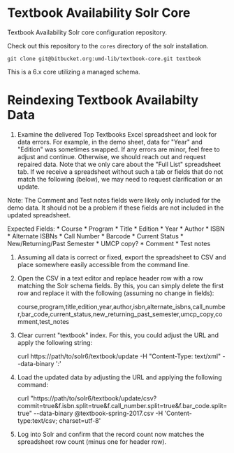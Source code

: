 Textbook Availability Solr Core
=================

Textbook Availability Solr core configuration repository.


Check out this repository to the `cores` directory of the solr installation.

```
git clone git@bitbucket.org:umd-lib/textbook-core.git textbook
```

This is a 6.x core utilizing a managed schema.

Reindexing Textbook Availabilty Data
=======================
1. Examine the delivered Top Textbooks Excel spreadsheet and look for data errors. For example, in the demo sheet, data for "Year" and "Edition" was sometimes swapped. If any errors are minor, feel free to adjust and continue. Otherwise, we should reach out and request repaired data. Note that we only care about the "Full List" spreadsheet tab. If we receive a spreadsheet without such a tab or fields that do not match the following (below), we may need to request clarification or an update.

Note: The Comment and Test notes fields were likely only included for the demo data. It should not be a problem if these fields are not included in the updated spreadsheet.

Expected Fields:
	* Course
	* Program
	* Title
	* Edition
	* Year
	* Author
	* ISBN
	* Alternate ISBNs
	* Call Number
	* Barcode
	* Current Status
	* New/Returning/Past Semester
	* UMCP copy?
	* Comment
	* Test notes
1. Assuming all data is correct or fixed, export the spreadsheet to CSV and place somewhere easily accessible from the command line.
1. Open the CSV in a text editor and replace header row with a row matching the Solr schema fields. By this, you can simply delete the first row and replace it with the following (assuming no change in fields):

	course,program,title,edition,year,author,isbn,alternate_isbns,call_number,bar_code,current_status,new_returning_past_semester,umcp_copy,comment,test_notes

1. Clear current "textbook" index. For this, you could adjust the URL and apply the following string:

	curl https://path/to/solr6/textbook/update -H "Content-Type: text/xml" --data-binary '<delete><query>*:*</query></delete>'

1. Load the updated data by adjusting the URL and applying the following command:

	curl "https://path/to/solr6/textbook/update/csv?commit=true&f.isbn.split=true&f.call_number.split=true&f.bar_code.split=true" --data-binary @textbook-spring-2017.csv -H 'Content-type:text/csv; charset=utf-8'

1. Log into Solr and confirm that the record count now matches the spreadsheet row count (minus one for header row).
